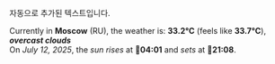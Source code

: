 
자동으로 추가된 텍스트입니다.

<!--START_SECTION:weather:moscow-->
Currently in **Moscow** (RU), the weather is: **33.2°C** (feels like **33.7°C**), ***overcast clouds***<br/>
On *July 12, 2025*, the *sun rises* at 🌅**04:01** and *sets* at 🌇**21:08**.
<!--END_SECTION:weather-->
